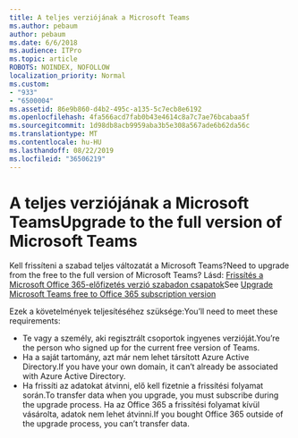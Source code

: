 ```yaml
---
title: A teljes verziójának a Microsoft Teams
ms.author: pebaum
author: pebaum
ms.date: 6/6/2018
ms.audience: ITPro
ms.topic: article
ROBOTS: NOINDEX, NOFOLLOW
localization_priority: Normal
ms.custom:
- "933"
- "6500004"
ms.assetid: 86e9b860-d4b2-495c-a135-5c7ecb8e6192
ms.openlocfilehash: 4fa566acd7fab0b43e4614c8a7c7ae76bcabaa5f
ms.sourcegitcommit: 1d98db8acb9959aba3b5e308a567ade6b62da56c
ms.translationtype: MT
ms.contentlocale: hu-HU
ms.lasthandoff: 08/22/2019
ms.locfileid: "36506219"
---
```

# <a name="upgrade-to-the-full-version-of-microsoft-teams"></a><span data-ttu-id="488bc-102">A teljes verziójának a Microsoft Teams</span><span class="sxs-lookup"><span data-stu-id="488bc-102">Upgrade to the full version of Microsoft Teams</span></span>

<span data-ttu-id="488bc-103">Kell frissíteni a szabad teljes változatát a Microsoft Teams?</span><span class="sxs-lookup"><span data-stu-id="488bc-103">Need to upgrade from the free to the full version of Microsoft Teams?</span></span> <span data-ttu-id="488bc-104">Lásd: [Frissítés a Microsoft Office 365-előfizetés verzió szabadon csapatok](https://docs.microsoft.com/microsoftteams/upgrade-freemium)</span><span class="sxs-lookup"><span data-stu-id="488bc-104">See [Upgrade Microsoft Teams free to Office 365 subscription version](https://docs.microsoft.com/microsoftteams/upgrade-freemium)</span></span>

<span data-ttu-id="488bc-105">Ezek a követelmények teljesítéséhez szüksége:</span><span class="sxs-lookup"><span data-stu-id="488bc-105">You’ll need to meet these requirements:</span></span>

- <span data-ttu-id="488bc-106">Te vagy a személy, aki regisztrált csoportok ingyenes verzióját.</span><span class="sxs-lookup"><span data-stu-id="488bc-106">You’re the person who signed up for the current free version of Teams.</span></span>
- <span data-ttu-id="488bc-107">Ha a saját tartomány, azt már nem lehet társított Azure Active Directory.</span><span class="sxs-lookup"><span data-stu-id="488bc-107">If you have your own domain, it can’t already be associated with Azure Active Directory.</span></span>
- <span data-ttu-id="488bc-108">Ha frissíti az adatokat átvinni, elő kell fizetnie a frissítési folyamat során.</span><span class="sxs-lookup"><span data-stu-id="488bc-108">To transfer data when you upgrade, you must subscribe during the upgrade process.</span></span> <span data-ttu-id="488bc-109">Ha az Office 365 a frissítési folyamat kívül vásárolta, adatok nem lehet átvinni.</span><span class="sxs-lookup"><span data-stu-id="488bc-109">If you bought Office 365 outside of the upgrade process, you can’t transfer data.</span></span>
